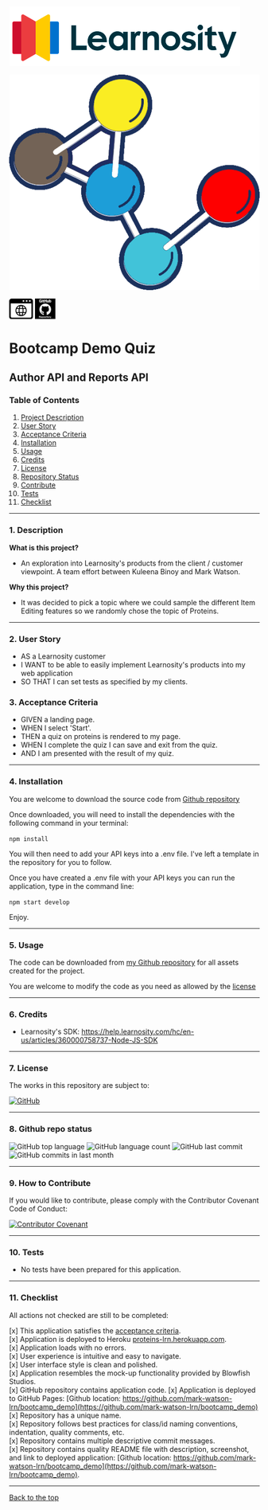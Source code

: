 
![Mark Watson](./assets/LearnosityLogo_cropped.png)  

![Mark Watson](./assets/protein_molecule.png)  

[![webpage](./assets/myWebpage.png)](https://proteins-lrn.herokuapp.com)  [![github](./assets/myGithub.png)](https://github.com/mark-watson-lrn/bootcamp_demo)  

 
# Bootcamp Demo Quiz  
## Author API and Reports API

### Table of Contents  
  
   1. [Project Description](#1-description)
   2. [User Story](#2-user-story)
   3. [Acceptance Criteria](#3-acceptance-criteria)
   4. [Installation](#4-installation)
   5. [Usage](#5-usage)
   6. [Credits](#6-credits)
   7. [License](#7-license)
   8. [Repository Status](#8-github-repo-status)
   9. [Contribute](#9-how-to-contribute)
   10. [Tests](#10-tests)
   11. [Checklist](#11-checklist)

---

### 1. Description  

**What is this project?**  

*  An exploration into Learnosity's products from the client / customer viewpoint.  A team effort between Kuleena Binoy and Mark Watson.

**Why this project?**  

* It was decided to pick a topic where we could sample the different Item Editing features so we randomly chose the topic of Proteins.

---

### 2. User Story  

* AS a Learnosity customer
* I WANT to be able to easily implement Learnosity's products into my web application 
* SO THAT I can set tests as specified by my clients.  


### 3. Acceptance Criteria

* GIVEN a landing page.
* WHEN I select 'Start'.
* THEN a quiz on proteins is rendered to my page.
* WHEN I complete the quiz I can save and exit from the quiz.
* AND I am presented with the result of my quiz.

---

### 4. Installation

You are welcome to download the source code from [Github repository](https://github.com/mark-watson-lrn/bootcamp_demo)  

Once downloaded, you will need to install the dependencies with the following command in your terminal:  

```npm install```  

You will then need to add your API keys into a .env file.  I've left a template in the repository for you to follow.

Once you have created a .env file with your API keys you can run the application, type in the command line:

```npm start develop```  

Enjoy.  

---

### 5. Usage  

The code can be downloaded from [my Github repository](https://github.com/mark-watson-lrn/bootcamp_demo) for all assets created for the project.  

You are welcome to modify the code as you need as allowed by the [license](#7-license)

---

### 6. Credits  

* Learnosity's SDK: https://help.learnosity.com/hc/en-us/articles/360000758737-Node-JS-SDK

---

### 7. License  

 The works in this repository are subject to:  

[![GitHub](https://img.shields.io/github/license/mark-watson-lrn/bootcamp_demo)](doc/LICENSE.md)

---

### 8. Github repo status  
![GitHub top language](https://img.shields.io/github/languages/top/mark-watson-lrn/bootcamp_demo)
![GitHub language count](https://img.shields.io/github/languages/count/mark-watson-lrn/bootcamp_demo)
![GitHub last commit](https://img.shields.io/github/last-commit/mark-watson-lrn/bootcamp_demo)
![GitHub commits in last month](https://img.shields.io/github/commit-activity/m/mark-watson-lrn/bootcamp_demo)

---

### 9. How to Contribute  

 If you would like to contribute, please comply with the Contributor Covenant Code of Conduct:  

[![Contributor Covenant](https://img.shields.io/badge/Contributor%20Covenant-2.1-4baaaa.svg)](doc/code_of_conduct.md)

---

### 10. Tests  

* No tests have been prepared for this application.  

---

### 11. Checklist  

 All actions not checked are still to be completed:  

[x]  This application satisfies the [acceptance criteria](#3-acceptance-criteria).  
[x]  Application is deployed to Heroku [proteins-lrn.herokuapp.com](https://proteins-lrn.herokuapp.com).  
[x]  Application loads with no errors.  
[x]  User experience is intuitive and easy to navigate.  
[x]  User interface style is clean and polished.  
[x]  Application resembles the mock-up functionality provided by Blowfish Studios.  
[x]  GitHub repository contains application code.
[x]  Application is deployed to GitHub Pages: [Github location: https://github.com/mark-watson-lrn/bootcamp_demo](https://github.com/mark-watson-lrn/bootcamp_demo)  
[x]  Repository has a unique name.  
[x]  Repository follows best practices for class/id naming conventions, indentation, quality comments, etc.  
[x]  Repository contains multiple descriptive commit messages.  
[x]  Repository contains quality README file with description, screenshot, and link to deployed application: [Github location: https://github.com/mark-watson-lrn/bootcamp_demo](https://github.com/mark-watson-lrn/bootcamp_demo).  

---

[Back to the top](#bootcamp-demo-quiz)  

